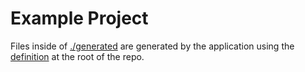 # Example Project

Files inside of [./generated](./generated) are generated by the application using the [definition](../dist.yaml) at the root of the repo.

